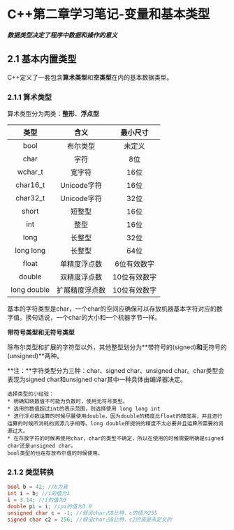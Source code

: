 # C++第二章学习笔记-变量和基本类型

***数据类型决定了程序中数据和操作的意义***

## 2.1 基本内置类型

C++定义了一套包含**算术类型**和**空类型**在内的基本数据类型。

### 2.1.1 算术类型

算术类型分为两类：**整形**、**浮点型**

|    类型     |      含义      |   最小尺寸   |
| :---------: | :------------: | :----------: |
|    bool     |    布尔类型    |    未定义    |
|    char     |      字符      |     8位      |
|   wchar_t   |     宽字符     |     16位     |
|  char16_t   |  Unicode字符   |     16位     |
|  char32_t   |  Unicode字符   |     32位     |
|    short    |     短整型     |     16位     |
|     int     |      整型      |     16位     |
|    long     |     长整型     |     32位     |
|  long long  |     长整型     |     64位     |
|    float    |  单精度浮点数  | 6位有效数字  |
|   double    |  双精度浮点数  | 10位有效数字 |
| long double | 扩展精度浮点数 | 10位有效数字 |

基本的字符类型是char，一个char的空间应确保可以存放机器基本字符对应的数字值。换句话说，一个char的大小和一个机器字节一样。

**带符号类型和无符号类型**

除布尔类型和扩展的字符型以外，其他整型划分为**带符号的(signed)**和**无符号的(unsigned)**两种。

**注：**字符类型分为三种：char、signed char、unsigned char。char类型会表现为signed char和unsigned char其中一种具体由编译器决定。

```
选择类型的小经验：
* 明确知晓数值不可能为负数时，使用无符号类型。
* 选用的数值超过int的表示范围，则选择使用 long long int
* 进行浮点数运算的时候尽量使用double，因为double的精度比float的精度高，并且进行运算的时候所消耗的资源几乎相等。long double所提供的精度不太必要并且运算所需要的资源过大。
* 在存放字符的时候再使用char，char的类型不确定，所以在使用的时候需要明确是signed char还是unsigned char。
bool类型的也在存放布尔值的时候使用。
```

### 2.1.2 类型转换

```c++
bool b = 42; //b为真
int i = b; //i的值为1
i = 3.14; //i的值为3
double pi = i; //pi的值为3.0
unsigned char c = -1; //假设char占8比特，c的值为255
signed char c2 = 256; //假设char占8比特，c2的值是未定义的
```

